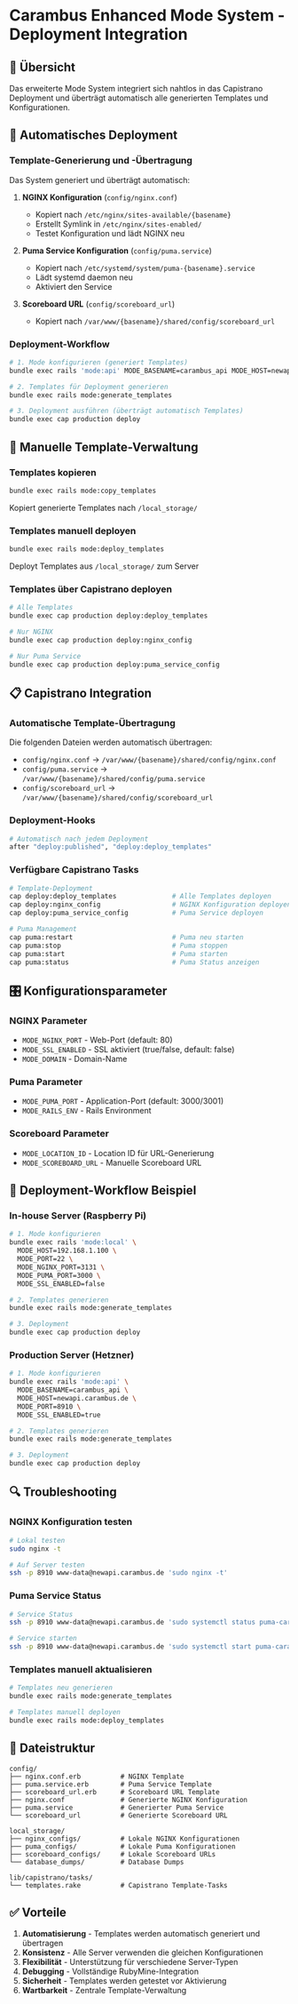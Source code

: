# Carambus Enhanced Mode System - Deployment Integration

## 🎯 **Übersicht**

Das erweiterte Mode System integriert sich nahtlos in das Capistrano Deployment und überträgt automatisch alle generierten Templates und Konfigurationen.

## 🚀 **Automatisches Deployment**

### **Template-Generierung und -Übertragung**

Das System generiert und überträgt automatisch:

1. **NGINX Konfiguration** (`config/nginx.conf`)
   - Kopiert nach `/etc/nginx/sites-available/{basename}`
   - Erstellt Symlink in `/etc/nginx/sites-enabled/`
   - Testet Konfiguration und lädt NGINX neu

2. **Puma Service Konfiguration** (`config/puma.service`)
   - Kopiert nach `/etc/systemd/system/puma-{basename}.service`
   - Lädt systemd daemon neu
   - Aktiviert den Service

3. **Scoreboard URL** (`config/scoreboard_url`)
   - Kopiert nach `/var/www/{basename}/shared/config/scoreboard_url`

### **Deployment-Workflow**

```bash
# 1. Mode konfigurieren (generiert Templates)
bundle exec rails 'mode:api' MODE_BASENAME=carambus_api MODE_HOST=newapi.carambus.de

# 2. Templates für Deployment generieren
bundle exec rails mode:generate_templates

# 3. Deployment ausführen (überträgt automatisch Templates)
bundle exec cap production deploy
```

## 🔧 **Manuelle Template-Verwaltung**

### **Templates kopieren**
```bash
bundle exec rails mode:copy_templates
```
Kopiert generierte Templates nach `/local_storage/`

### **Templates manuell deployen**
```bash
bundle exec rails mode:deploy_templates
```
Deployt Templates aus `/local_storage/` zum Server

### **Templates über Capistrano deployen**
```bash
# Alle Templates
bundle exec cap production deploy:deploy_templates

# Nur NGINX
bundle exec cap production deploy:nginx_config

# Nur Puma Service
bundle exec cap production deploy:puma_service_config
```

## 📋 **Capistrano Integration**

### **Automatische Template-Übertragung**

Die folgenden Dateien werden automatisch übertragen:
- `config/nginx.conf` → `/var/www/{basename}/shared/config/nginx.conf`
- `config/puma.service` → `/var/www/{basename}/shared/config/puma.service`
- `config/scoreboard_url` → `/var/www/{basename}/shared/config/scoreboard_url`

### **Deployment-Hooks**

```ruby
# Automatisch nach jedem Deployment
after "deploy:published", "deploy:deploy_templates"
```

### **Verfügbare Capistrano Tasks**

```bash
# Template-Deployment
cap deploy:deploy_templates              # Alle Templates deployen
cap deploy:nginx_config                  # NGINX Konfiguration deployen
cap deploy:puma_service_config           # Puma Service deployen

# Puma Management
cap puma:restart                         # Puma neu starten
cap puma:stop                            # Puma stoppen
cap puma:start                           # Puma starten
cap puma:status                          # Puma Status anzeigen
```

## 🎛️ **Konfigurationsparameter**

### **NGINX Parameter**
- `MODE_NGINX_PORT` - Web-Port (default: 80)
- `MODE_SSL_ENABLED` - SSL aktiviert (true/false, default: false)
- `MODE_DOMAIN` - Domain-Name

### **Puma Parameter**
- `MODE_PUMA_PORT` - Application-Port (default: 3000/3001)
- `MODE_RAILS_ENV` - Rails Environment

### **Scoreboard Parameter**
- `MODE_LOCATION_ID` - Location ID für URL-Generierung
- `MODE_SCOREBOARD_URL` - Manuelle Scoreboard URL

## 🔄 **Deployment-Workflow Beispiel**

### **In-house Server (Raspberry Pi)**
```bash
# 1. Mode konfigurieren
bundle exec rails 'mode:local' \
  MODE_HOST=192.168.1.100 \
  MODE_PORT=22 \
  MODE_NGINX_PORT=3131 \
  MODE_PUMA_PORT=3000 \
  MODE_SSL_ENABLED=false

# 2. Templates generieren
bundle exec rails mode:generate_templates

# 3. Deployment
bundle exec cap production deploy
```

### **Production Server (Hetzner)**
```bash
# 1. Mode konfigurieren
bundle exec rails 'mode:api' \
  MODE_BASENAME=carambus_api \
  MODE_HOST=newapi.carambus.de \
  MODE_PORT=8910 \
  MODE_SSL_ENABLED=true

# 2. Templates generieren
bundle exec rails mode:generate_templates

# 3. Deployment
bundle exec cap production deploy
```

## 🔍 **Troubleshooting**

### **NGINX Konfiguration testen**
```bash
# Lokal testen
sudo nginx -t

# Auf Server testen
ssh -p 8910 www-data@newapi.carambus.de 'sudo nginx -t'
```

### **Puma Service Status**
```bash
# Service Status
ssh -p 8910 www-data@newapi.carambus.de 'sudo systemctl status puma-carambus_api.service'

# Service starten
ssh -p 8910 www-data@newapi.carambus.de 'sudo systemctl start puma-carambus_api.service'
```

### **Templates manuell aktualisieren**
```bash
# Templates neu generieren
bundle exec rails mode:generate_templates

# Templates manuell deployen
bundle exec rails mode:deploy_templates
```

## 📁 **Dateistruktur**

```
config/
├── nginx.conf.erb          # NGINX Template
├── puma.service.erb        # Puma Service Template
├── scoreboard_url.erb      # Scoreboard URL Template
├── nginx.conf              # Generierte NGINX Konfiguration
├── puma.service            # Generierter Puma Service
└── scoreboard_url          # Generierte Scoreboard URL

local_storage/
├── nginx_configs/          # Lokale NGINX Konfigurationen
├── puma_configs/           # Lokale Puma Konfigurationen
├── scoreboard_configs/     # Lokale Scoreboard URLs
└── database_dumps/         # Database Dumps

lib/capistrano/tasks/
└── templates.rake          # Capistrano Template-Tasks
```

## ✅ **Vorteile**

1. **Automatisierung** - Templates werden automatisch generiert und übertragen
2. **Konsistenz** - Alle Server verwenden die gleichen Konfigurationen
3. **Flexibilität** - Unterstützung für verschiedene Server-Typen
4. **Debugging** - Vollständige RubyMine-Integration
5. **Sicherheit** - Templates werden getestet vor Aktivierung
6. **Wartbarkeit** - Zentrale Template-Verwaltung
